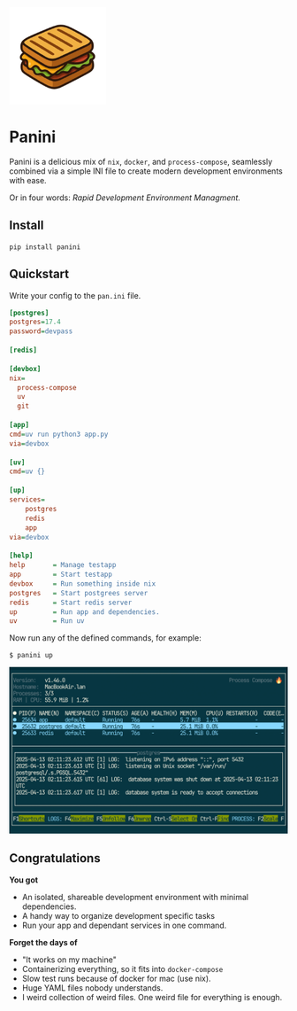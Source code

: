 

<img src="assets/panini.png" alt="panini logo" width="175"/>

# Panini



Panini is a delicious mix of `nix`, `docker`, and `process-compose`, seamlessly
combined via a simple INI file to create modern development environments with
ease.

Or in four words: *Rapid Development Environment Managment.*



## Install

```
pip install panini
```

## Quickstart

Write your config to the `pan.ini` file.
```ini
[postgres]
postgres=17.4
password=devpass

[redis]

[devbox]
nix=
  process-compose
  uv
  git

[app]
cmd=uv run python3 app.py
via=devbox

[uv]
cmd=uv {}

[up]
services=
    postgres
    redis
    app
via=devbox

[help]
help       = Manage testapp
app        = Start testapp
devbox     = Run something inside nix
postgres   = Start postgrees server
redis      = Start redis server
up         = Run app and dependencies.
uv         = Run uv
```

Now run any of the defined commands, for example:
```
$ panini up
```
<img src="assets/process-compose.png" alt="process-compose terminal" width="width: 100%;"/>


## Congratulations

**You got**

- An isolated, shareable development environment with minimal dependencies.
- A handy way to organize development specific tasks
- Run your app and dependant services in one command.

**Forget the days of**

- "It works on my machine"
- Containerizing everything, so it fits into `docker-compose`
- Slow test runs because of docker for mac (use nix).
- Huge YAML files nobody understands.
- I weird collection of weird files. One weird file for everything is enough.
